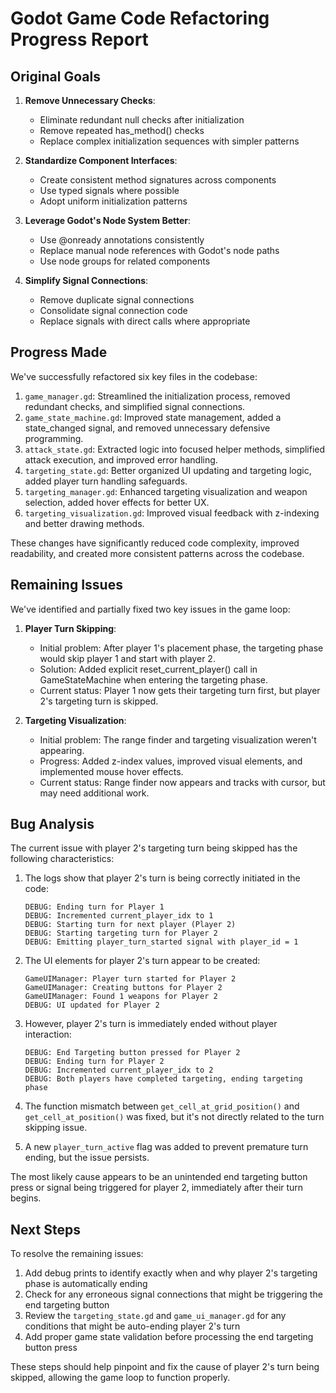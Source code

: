 # Godot Game Code Refactoring Progress Report

## Original Goals
1. **Remove Unnecessary Checks**:
   - Eliminate redundant null checks after initialization
   - Remove repeated has_method() checks
   - Replace complex initialization sequences with simpler patterns

2. **Standardize Component Interfaces**:
   - Create consistent method signatures across components
   - Use typed signals where possible
   - Adopt uniform initialization patterns

3. **Leverage Godot's Node System Better**:
   - Use @onready annotations consistently
   - Replace manual node references with Godot's node paths
   - Use node groups for related components

4. **Simplify Signal Connections**:
   - Remove duplicate signal connections
   - Consolidate signal connection code
   - Replace signals with direct calls where appropriate

## Progress Made

We've successfully refactored six key files in the codebase:

1. `game_manager.gd`: Streamlined the initialization process, removed redundant checks, and simplified signal connections.
2. `game_state_machine.gd`: Improved state management, added a state_changed signal, and removed unnecessary defensive programming.
3. `attack_state.gd`: Extracted logic into focused helper methods, simplified attack execution, and improved error handling.
4. `targeting_state.gd`: Better organized UI updating and targeting logic, added player turn handling safeguards.
5. `targeting_manager.gd`: Enhanced targeting visualization and weapon selection, added hover effects for better UX.
6. `targeting_visualization.gd`: Improved visual feedback with z-indexing and better drawing methods.

These changes have significantly reduced code complexity, improved readability, and created more consistent patterns across the codebase.

## Remaining Issues

We've identified and partially fixed two key issues in the game loop:

1. **Player Turn Skipping**:
   - Initial problem: After player 1's placement phase, the targeting phase would skip player 1 and start with player 2.
   - Solution: Added explicit reset_current_player() call in GameStateMachine when entering the targeting phase.
   - Current status: Player 1 now gets their targeting turn first, but player 2's targeting turn is skipped.

2. **Targeting Visualization**:
   - Initial problem: The range finder and targeting visualization weren't appearing.
   - Progress: Added z-index values, improved visual elements, and implemented mouse hover effects.
   - Current status: Range finder now appears and tracks with cursor, but may need additional work.

## Bug Analysis

The current issue with player 2's targeting turn being skipped has the following characteristics:

1. The logs show that player 2's turn is being correctly initiated in the code:
   ```
   DEBUG: Ending turn for Player 1
   DEBUG: Incremented current_player_idx to 1
   DEBUG: Starting turn for next player (Player 2)
   DEBUG: Starting targeting turn for Player 2
   DEBUG: Emitting player_turn_started signal with player_id = 1
   ```

2. The UI elements for player 2's turn appear to be created:
   ```
   GameUIManager: Player turn started for Player 2
   GameUIManager: Creating buttons for Player 2
   GameUIManager: Found 1 weapons for Player 2
   DEBUG: UI updated for Player 2
   ```

3. However, player 2's turn is immediately ended without player interaction:
   ```
   DEBUG: End Targeting button pressed for Player 2
   DEBUG: Ending turn for Player 2
   DEBUG: Incremented current_player_idx to 2
   DEBUG: Both players have completed targeting, ending targeting phase
   ```

4. The function mismatch between `get_cell_at_grid_position()` and `get_cell_at_position()` was fixed, but it's not directly related to the turn skipping issue.

5. A new `player_turn_active` flag was added to prevent premature turn ending, but the issue persists.

The most likely cause appears to be an unintended end targeting button press or signal being triggered for player 2, immediately after their turn begins.

## Next Steps

To resolve the remaining issues:

1. Add debug prints to identify exactly when and why player 2's targeting phase is automatically ending
2. Check for any erroneous signal connections that might be triggering the end targeting button
3. Review the `targeting_state.gd` and `game_ui_manager.gd` for any conditions that might be auto-ending player 2's turn
4. Add proper game state validation before processing the end targeting button press

These steps should help pinpoint and fix the cause of player 2's turn being skipped, allowing the game loop to function properly.